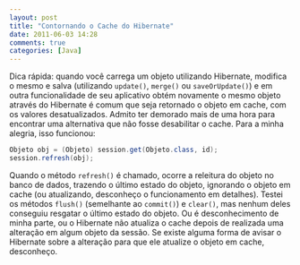 ```yaml
---
layout: post
title: "Contornando o Cache do Hibernate"
date: 2011-06-03 14:28
comments: true
categories: [Java]
---
```


Dica rápida: quando você carrega um objeto utilizando Hibernate, modifica o mesmo e salva (utilizando ```update()```, ```merge()``` ou ```saveOrUpdate()```) e em outra funcionalidade de seu aplicativo obtém novamente o mesmo objeto através do Hibernate é comum que seja retornado o objeto em cache, com os valores desatualizados. Admito ter demorado mais de uma hora para encontrar uma alternativa que não fosse desabilitar o cache. Para a minha alegria, isso funcionou:

``` java
Objeto obj = (Objeto) session.get(Objeto.class, id);
session.refresh(obj);
```

Quando o método ```refresh()``` é chamado, ocorre a releitura do objeto no banco de dados, trazendo o último estado do objeto, ignorando o objeto em cache (ou atualizando, desconheço o funcionamento em detalhes). Testei os métodos ```flush()``` (semelhante ao ```commit()```) e ```clear()```, mas nenhum deles conseguiu resgatar o último estado do objeto. Ou é desconhecimento de minha parte, ou o Hibernate não atualiza o cache depois de realizada uma alteração em algum objeto da sessão. Se existe alguma forma de avisar o Hibernate sobre a alteração para que ele atualize o objeto em cache, desconheço.
